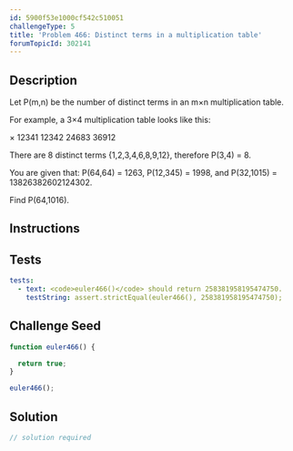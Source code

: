 ```yaml
---
id: 5900f53e1000cf542c510051
challengeType: 5
title: 'Problem 466: Distinct terms in a multiplication table'
forumTopicId: 302141
---
```


## Description

<section id='description'>

Let P(m,n) be the number of distinct terms in an m×n multiplication table.

For example, a 3×4 multiplication table looks like this:

× 12341 12342 24683 36912

There are 8 distinct terms {1,2,3,4,6,8,9,12}, therefore P(3,4) = 8.

You are given that: P(64,64) = 1263, P(12,345) = 1998, and P(32,1015) = 13826382602124302.

Find P(64,1016).

</section>

## Instructions

<section id='instructions'>

</section>

## Tests

<section id='tests'>

```yml
tests:
  - text: <code>euler466()</code> should return 258381958195474750.
    testString: assert.strictEqual(euler466(), 258381958195474750);

```

</section>

## Challenge Seed

<section id='challengeSeed'>

<div id='js-seed'>

```js
function euler466() {

  return true;
}

euler466();
```

</div>

</section>

## Solution

<section id='solution'>

```js
// solution required
```

</section>
